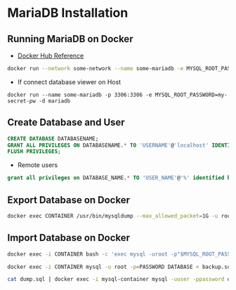# MariaDB Installation

## Running MariaDB on Docker

- [Docker Hub Reference](https://hub.docker.com/_/mariadb)

```bash
docker run --network some-network --name some-mariadb -e MYSQL_ROOT_PASSWORD=my-secret-pw -d mariadb:tag
```

- If connect database viewer on Host

```
docker run --name some-mariadb -p 3306:3306 -e MYSQL_ROOT_PASSWORD=my-secret-pw -d mariadb 
```

## Create Database and User

```sql
CREATE DATABASE DATABASENAME;
GRANT ALL PRIVILEGES ON DATABASENAME.* TO 'USERNAME'@'localhost' IDENTIFIED BY 'PASSWORD';
FLUSH PRIVILEGES;
```

- Remote users

```sql
grant all privileges on DATABASE_NAME.* TO 'USER_NAME'@'%' identified by 'PASSWORD';
```


## Export Database on Docker

```bash
docker exec CONTAINER /usr/bin/mysqldump --max_allowed_packet=1G -u root --password=PASSWORD DATABASE > backup.sql
```

## Import Database on Docker

```bash
docker exec -i CONTAINER bash -c 'exec mysql -uroot -p"$MYSQL_ROOT_PASSWORD
```
```bash
docker exec -i CONTAINER mysql -u root -p=PASSWORD DATABASE < backup.sql
```

```bash
cat dump.sql | docker exec -i mysql-container mysql -uuser -ppassword db_name
```
